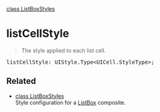 [class ListBoxStyles](ListBoxStyles.md)

# listCellStyle

> The style applied to each list cell.

<pre class="docgen_signature">listCellStyle: UIStyle.Type&lt;UICell.StyleType&gt;;</pre>

## Related

- [<!--{ref:class}-->class ListBoxStyles](ListBoxStyles.md) \
    Style configuration for a [ListBox](ListBox.md) composite.
